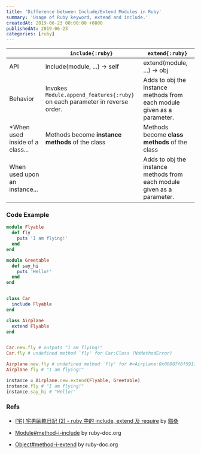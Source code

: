 ```yaml
---
title: 'Difference between Include/Extend Modules in Ruby'
summary: 'Usage of Ruby keyword, extend and include.'
createdAt: 2019-06-23 00:00:00 +0800
publishedAt: 2019-06-23
categories: [ruby]
---
```


|                                  | `include{:ruby}`                                                            | `extend{:ruby}`                                                         |
| -------------------------------- | --------------------------------------------------------------------------- | ----------------------------------------------------------------------- |
| API                              | include(module, ...) → self                                                 | extend(module, ...) → obj                                               |
| Behavior                         | Invokes `Module.append_features{:ruby}` on each parameter in reverse order. | Adds to obj the instance methods from each module given as a parameter. |
| \*When used inside of a class... | Methods become **instance methods** of the class                            | Methods become **class methods** of the class                           |
| When used upon an instance...    |                                                                             | Adds to obj the instance methods from each module given as a parameter. |

### Code Example

```ruby
module Flyable
  def fly
    puts 'I am flying!'
  end
end

module Greetable
  def say_hi
    puts 'Hello!'
  end
end


class Car
  include Flyable
end

class Airplane
  extend Flyable
end


Car.new.fly # outputs "I am flying!"
Car.fly # undefined method `fly' for Car:Class (NoMethodError)

Airplane.new.fly # undefined method `fly' for #<Airplane:0x00007f8f59118998> (NoMethodError)
Airplane.fly # "I am flying!"

instance = Airplane.new.extend(Flyable, Greetable)
instance.fly # "I am flying!"
instance.say_hi # "Hello!"
```

### Refs

- [[宅] 宅男臥軌日記 (2) - ruby 中的 include, extend 及 require](http://cat-son.blogspot.com/2012/10/2-rubyinclude-extendrequire.html#sthash.uTkhw4vY.zCRDCK1W.dpbs) by [貓桑](https://www.blogger.com/profile/01978864455251846796)

- [Module#method-i-include](https://ruby-doc.org/core-2.6.3/Module.html#method-i-include) by ruby-doc.org

- [Object#method-i-extend](https://ruby-doc.org/core-2.6.3/Object.html#method-i-extend) by ruby-doc.org
